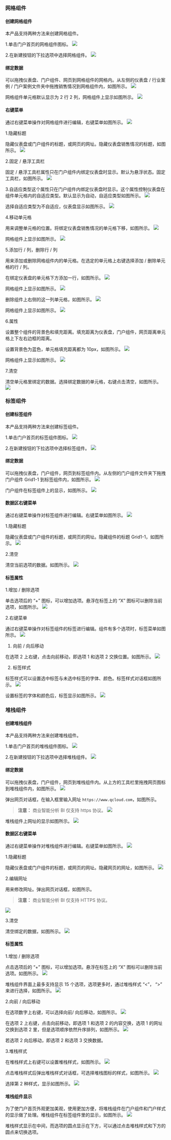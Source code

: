### 网格组件
#### 创建网格组件
本产品支持两种方法来创建网格组件。

1.单击门户首页的网格组件图标。 
![](//mc.qcloudimg.com/static/img/c90e131fc7c39eb7bf71ec2e4640c8f7/image.png)

2.在新建按钮的下拉选项中选择网格组件。
![](//mc.qcloudimg.com/static/img/d96f9b66b10764aafc88ad50d8ba0dd3/image.png)

#### 绑定数据
可以拖拽仪表盘、门户组件、网页到网格组件的网格内。从左侧的仪表盘 / 行业案例 / 门户案例文件夹中拖拽销售情况到网格组件内，如图所示。
![](//mc.qcloudimg.com/static/img/19cb6f852ebea3fa87f1976e6658b42f/image.png)

网格组件单元格默认显示为 2 行 2 列，网格组件上显示如图所示。
![](//mc.qcloudimg.com/static/img/cdae3e3ba25958ae9b0e1d30b1a04dcd/image.png)

#### 右键菜单
通过右键菜单操作对网格组件进行编辑，右键菜单如图所示。
![](//mc.qcloudimg.com/static/img/4116750620432c1731700de308dcbf0d/image.png)

1.隐藏标题

隐藏仪表盘或门户组件的标题，或网页的网址。隐藏仪表盘销售情况的标题，如图所示。
![](//mc.qcloudimg.com/static/img/1b50c3e100ea5c46d5d274d1b9eb07cf/image.png)

2.固定 / 悬浮工具栏

固定 / 悬浮工具栏属性只在门户组件内绑定仪表盘时显示。默认为悬浮状态。固定工具栏，如图所示。
![](//mc.qcloudimg.com/static/img/6f1a83dbe4b9c590885f790ea65ec144/image.png)

3.自适应类型这个属性只在门户组件内绑定仪表盘时显示。这个属性控制仪表盘在组件单元格内的自适应类型。默认显示为自动，自适应类型如图所示。
![](//mc.qcloudimg.com/static/img/32457cfa6c556e936457f8f9f25b6bcf/image.png)

选择自适应类型为不自适应，仪表盘显示如图所示。
![](//mc.qcloudimg.com/static/img/91c51129b509540aa4d2c50c78750a6d/image.png)

4.移动单元格

用来调整单元格的位置。将绑定仪表盘销售情况的单元格下移，如图所示。
![](//mc.qcloudimg.com/static/img/41369ef29311db24e109602bbb6804ca/image.png)

网格组件上显示如图所示。
![](//mc.qcloudimg.com/static/img/e8f749d8062b189c192557822a1a6e8e/image.png)

5.添加行 / 列，删除行 / 列

用来添加或删除网格组件内的单元格。在选定的单元格上右键选择添加 / 删除单元格的行 / 列。

在绑定仪表盘的单元格下方添加一行，如图所示。
![](//mc.qcloudimg.com/static/img/497a1bafb82532d3151c546da825c262/image.png)

网格组件上显示如图所示。
![](//mc.qcloudimg.com/static/img/bb05305aaa97aec832e0a9f48db48bf6/image.png)

删除组件上右侧的这一列单元格，如图所示。
![](//mc.qcloudimg.com/static/img/c9e5bc1a331cac5bd24844ee17275556/image.png)

网格组件上显示如图所示。
![](//mc.qcloudimg.com/static/img/209a4c2d5ece9066555d5074ff3ce24d/image.png)

6.属性

设置整个组件的背景色和填充距离。填充距离为仪表盘，门户组件，网页距离单元格上下左右边框的距离。

设置背景色为蓝色，单元格填充距离都为 10px，如图所示。
![](//mc.qcloudimg.com/static/img/5ddfef0c29a813500cbe80ad91ca030c/image.png)

网格组件上显示如图所示。
![](//mc.qcloudimg.com/static/img/c14f1e51491e44e688860870b0d6242c/image.png)

7.清空

清空单元格里绑定的数据。选择绑定数据的单元格，右键点击清空，如图所示。
![](//mc.qcloudimg.com/static/img/a5bea6fad70144969f2fefe62cb4eea3/image.png)

### 标签组件
#### 创建标签组件
本产品支持两种方法来创建标签组件。

1.单击门户首页的标签组件图标。
![](//mc.qcloudimg.com/static/img/4582cabf8b1bd25479baa56c4e5d6fa1/image.png)

2.在新建按钮的下拉选项中选择标签组件。
![](//mc.qcloudimg.com/static/img/1f675d59dc2a94e1f1e9c123dfc6b965/image.png)

#### 绑定数据
可以拖拽仪表盘，门户组件，网页到标签组件内。从左侧的门户组件文件夹下拖拽门户组件 Grid1-1 到标签组件内，如图所示。
![](//mc.qcloudimg.com/static/img/dfd5f49de9b5368392fe1cdbc5d963aa/image.png)

门户组件在标签组件上的显示，如图所示。
![](//mc.qcloudimg.com/static/img/c341bfc08f236ca4617e801df71c309a/image.png)

#### 数据区右键菜单
通过右键菜单操作对标签组件进行编辑。右键菜单如图所示。
![](//mc.qcloudimg.com/static/img/89e766f87dda4a22a557f03ea328ac9e/image.png)

1.隐藏标题

隐藏仪表盘或门户组件的标题，或网页的网址。隐藏组件的标题 Grid1-1，如图所示。
![](//mc.qcloudimg.com/static/img/7e4332124efcff91bbd32483434687e3/image.png)

2.清空

清空当前选项的数据。如图所示。
![](//mc.qcloudimg.com/static/img/19f4657e4f3500924581ee9493341512/image.png)

#### 标签属性
1.增加 / 删除选项

单击选项后的 “+” 图标，可以增加选项。悬浮在标签上的 “X” 图标可以删除当前选项，如图所示。
![](//mc.qcloudimg.com/static/img/f9bb5ba8a957b122c97d78be730c3bf3/image.png)

2.右键菜单

通过右键菜单操作对标签组件的标签进行编辑。组件有多个选项时，标签菜单如图所示。
![](//mc.qcloudimg.com/static/img/28af6475feba338cb96fda1fd18aa192/image.png)

1) 向前 / 向后移动

在选项 2 上右键，点击向前移动，即选项 1 和选项 2 交换位置。如图所示。
![](//mc.qcloudimg.com/static/img/b65e6897cfbca2acb9ebf42a2acb7b36/image.png)

2) 标签样式

标签样式可以设置选中标签与未选中标签的字体、颜色。标签样式对话框如图所示。
![](//mc.qcloudimg.com/static/img/5d538a276dc06e2ee3e0a68a72e4096f/image.png)

设置标签的字体和颜色后，标签显示如图所示。
![](//mc.qcloudimg.com/static/img/0b03b7a9676e8bc7bd082259cc6bb576/image.png)

### 堆栈组件

#### 创建堆栈组件

本产品支持两种方法来创建堆栈组件。

1.单击门户首页的堆栈组件图标。
![](//mc.qcloudimg.com/static/img/37f2157717362c09ca45d36f8c977234/image.png)

2.在新建按钮的下拉选项中选择堆栈组件。
![](//mc.qcloudimg.com/static/img/e8f59812fb347d166b15613940124cf4/image.png)

#### 绑定数据

可以拖拽仪表盘，门户组件，网页到堆栈组件内。从上方的工具栏里拖拽网页图标到堆栈组件内，如图所示。
![](//mc.qcloudimg.com/static/img/57a7b4a2c8a8ced70af4e4918de3bff0/image.png)

弹出网页对话框，在输入框里输入网址 `https://www.qcloud.com`，如图所示。

>**注意：**
>商业智能分析 BI 仅支持 https 协议。
![](//mc.qcloudimg.com/static/img/d255937a6d3beb7793bfb8a017c8d5ba/image.png)

堆栈组件上网址的显示如图所示。
![](//mc.qcloudimg.com/static/img/5bce4c8353a6c452a0ccda202406e23e/image.png)

#### 数据区右键菜单

通过右键菜单操作对堆栈组件进行编辑。右键菜单如图所示。
![](//mc.qcloudimg.com/static/img/aacd3cbe106e7c0db23dad5a3fc48d10/image.png)

1.隐藏标题

隐藏仪表盘或门户组件的标题，或网页的网址。隐藏网页的网址，如图所示。
![](//mc.qcloudimg.com/static/img/5ff3de6db102700b073b87bc07f22d61/image.png)

2.编辑网址

用来修改网址。弹出网页对话框，如图所示。

>**注意：**
>商业智能分析 BI 仅支持 HTTPS 协议。

![](//mc.qcloudimg.com/static/img/d255937a6d3beb7793bfb8a017c8d5ba/image.png)

3.清空

清空绑定的数据，如图所示。
![](//mc.qcloudimg.com/static/img/9a85af27fe7bf2da18e2644a17c6d75b/image.png)

#### 标签属性

1.增加 / 删除选项

点击选项后的 “+” 图标，可以增加选项。悬浮在标签上的 “X” 图标可以删除当前选项。如图所示。
![](//mc.qcloudimg.com/static/img/84403086f7796f3aa9605752d1701a55/image.png)

堆栈组件界面上最多支持显示 15 个选项，选项更多时，通过堆栈样式 “<”， “>” 来进行选择，如图所示。
![](//mc.qcloudimg.com/static/img/ad857deee83ac4e57fe59c171e428ddf/image.png)

2.向前 / 向后移动

在选项数字上右键，可以选择向前/ 向后移动，如图所示。
![](//mc.qcloudimg.com/static/img/5690c9fe4436f9d10b68e2790c5b9084/image.png)

在选项 2 上右键，点击向前移动，即选项 1 和选项 2 的内容交换，选项 1 的网址交换到选项 2 里，但是选项顺序依然升序排列，如图所示。
![](//mc.qcloudimg.com/static/img/7a21d8fe94975f6005a3b1c4be2edabb/image.png) 

若选项 2 向后移动，即选项 2 和选项 3 交换数据。

3.堆栈样式

在堆栈样式上右键可以设置堆栈样式，如图所示。
![](//mc.qcloudimg.com/static/img/4bf4e03961b4250de832ec66b7198d33/image.png)

点击堆栈样式后弹出堆栈样式对话框，可选择堆栈图标的样式，如图所示。
![](//mc.qcloudimg.com/static/img/77ae2260cfbc923347452695ec89ec13/image.png)

选择第 2 种样式，显示如图所示。
![](//mc.qcloudimg.com/static/img/79c24e71ba3aa81bc322f5b44e624464/image.png)

#### 堆栈组件显示

为了使门户首页外观更加美观，使用更加方便，将堆栈组件在门户组件和门户样式的显示做了处理。堆栈组件在标签组件里的显示，如图所示。
![](//mc.qcloudimg.com/static/img/4587add840771ee11613ff5c30d25bc0/image.png)

堆栈样式显示在中间，而选项的圆点显示在下方，可以通过点击堆栈样式和下方的圆点来切换选项。
 




